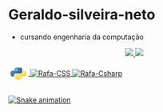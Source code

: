 # Geraldo-silveira-neto
- cursando engenharia da computação

<div align="center">
  <a href="https://github.com/Geraldosilveiraneto">
  <img height="180em" src="https://github-readme-stats.vercel.app/api?username=Geraldosilveiraneto&show_icons=true&theme=dark&include_all_commits=true&count_private=true"/>
  <img height="180em" src="https://github-readme-stats.vercel.app/api/top-langs/?username=Geraldosilveiraneto&layout=compact&langs_count=7&theme=dark"/>
</div>
  
<div style="display: inline_block"><br>
  
  
  <img align="center" alt="Rafa-Python" height="30" width="40" src="https://raw.githubusercontent.com/devicons/devicon/master/icons/python/python-original.svg">
  <img align="center" alt="Rafa-CSS" height="30" width="40" src="https://cdn.jsdelivr.net/gh/devicons/devicon/icons/jupyter/jupyter-original-wordmark.svg" />
 <img align="center" alt="Rafa-Csharp" height="30" width="40" src="https://cdn.jsdelivr.net/gh/devicons/devicon/icons/c/c-original.svg" />
</div>
  
 ##
  ![Snake animation](https://github.com/aGeraldosilveiraneto/Geraldosilveiraneto/blob/output/github-contribution-grid-snake.svg)
  
  
